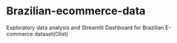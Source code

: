 # Brazilian-ecommerce-data
Exploratory data analysis and Streamlit Dashboard for Brazilian E-commerce dataset(Olist)
